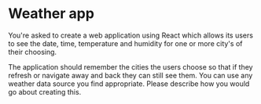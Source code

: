 # Weather app

You're asked to create a web application using React which allows its users to see the date, time, temperature and humidity for one or more city's of their choosing.

The application should remember the cities the users choose so that if they refresh or navigate away and back they can still see them. You can use any weather data source you find appropriate. Please describe how you would go about creating this.
